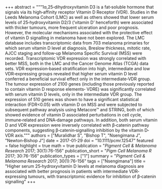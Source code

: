 +++
abstract = """1α,25‐dihydroxyvitamin D3 is a fat‐soluble hormone that signals via its high‐affinity receptor Vitamin D Receptor (VDR). Studies in the Leeds Melanoma Cohort (LMC) as well as others showed that lower serum levels of 25‐hydroxyvitamin D2/3 (‘vitamin D’ henceforth) were associated with thicker tumours, more frequent ulceration and poor prognosis. However, the molecular mechanisms associated with the protective effect of vitamin D signalling in melanoma have not been explored. The LMC database includes transcriptomic data from 703 melanoma primaries for which serum vitamin D level at diagnosis, Breslow thickness, mitotic rate, AJCC staging and follow‐up Melanoma Specific Survival (MSS) were recorded. Transcriptomic VDR expression was strongly correlated with better MSS, both in the LMC and the Cancer Genome Atlas (TCGA) data sets. VDR expression‐based stratification into high, intermediate and low VDR‐expressing groups revealed that higher serum vitamin D level conferred a beneficial survival effect only in the intermediate‐VDR group. The tumour expression of 2100 genes (including those previously reported to contain vitamin D response elements‐ VDRE) was significantly correlated with serum vitamin D levels, only in the intermediate VDR group. The expression of 510 genes was shown to have a significant statistical interaction (FDR<0.05) with vitamin D on MSS and were subjected to subsequent pathway analysis using Metacore™ and STRING, both of which showed evidence of vitamin D associated perturbations in cell cycle, immune‐related and DNA‐damage pathways. In addition, both serum vitamin D and VDR expression were inversely correlated with β‐catenin pathway components, suggesting β‐catenin‐signalling inhibition by the vitamin D‐VDR axis."""
authors = ["Muralidhar S", "Bishop T", "Nsengimana J", "Newton‐Bishop J"]
date = 2017-01-29
doi = "10.1111/pcmr.12547"
featured = false
highlight = true
math = true
publication = "*Pigment Cell & Melanoma Research* 2017; 30(1):76-156"
publication_short = "*Pigm Cell Melanoma R* 2017; 30:76-156"
publication_types = ["1"]
summary = "*Pigment Cell & Melanoma Research* 2017; 30(1):76-156"
tags = ["Nsengimana"]
title = "Higher serum 25‐hydroxyvitamin D levels at melanoma diagnosis are associated with better prognosis in patients with intermediate VDR‐expressing tumours, with transcriptomic evidence for inhibition of β‐catenin signalling"
+++

